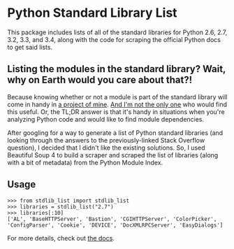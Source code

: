 Python Standard Library List
============================

This package includes lists of all of the standard libraries for Python 2.6, 2.7, 3.2, 3.3, and 3.4, along with the code for scraping the official Python docs to get said lists.

Listing the modules in the standard library? Wait, why on Earth would you care about that?!
-------------------------------------------------------------------------------------------

Because knowing whether or not a module is part of the standard library will come in handy in [a project of mine](https://github.com/jackmaney/pypt). [And I'm not the only one](http://stackoverflow.com/questions/6463918/how-can-i-get-a-list-of-all-the-python-standard-library-modules) who would find this useful. Or, the TL;DR answer is that it's handy in situations when you're analyzing Python code and would like to find module dependencies.

After googling for a way to generate a list of Python standard libraries (and looking through the answers to the previously-linked Stack Overflow question), I decided that I didn't like the existing solutions. So, I used Beautiful Soup 4 to build a scraper and scraped the list of libraries (along with a bit of metadata) from the Python Module Index.

Usage
-----

```
>>> from stdlib_list import stdlib_list
>>> libraries = stdlib_list("2.7")
>>> libraries[:10]
['AL', 'BaseHTTPServer', 'Bastion', 'CGIHTTPServer', 'ColorPicker', 'ConfigParser', 'Cookie', 'DEVICE', 'DocXMLRPCServer', 'EasyDialogs']
```

For more details, check out [the docs](http://stdlib-list.readthedocs.org/en/latest/).
